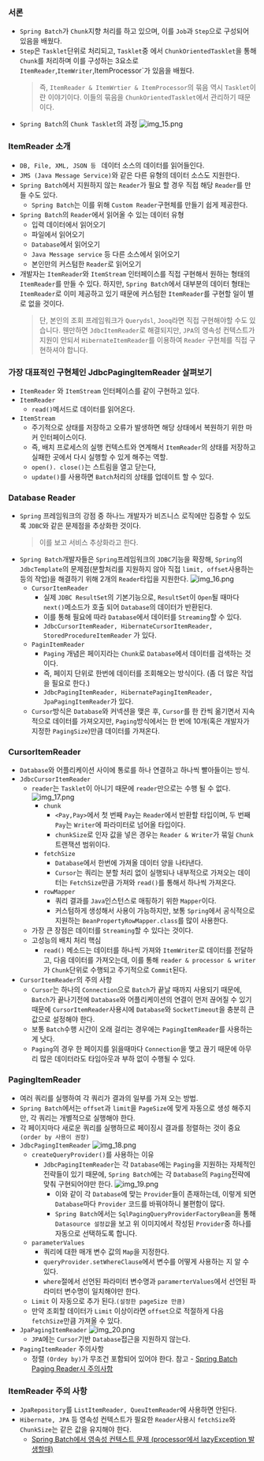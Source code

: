  ### 서론
* `Spring Batch`가 `Chunk`지향 처리를 하고 있으며, 이를 `Job`과 `Step`으로 구성되어 있음을 배웠다.
* `Step`은 `Tasklet`단위로 처리되고, `Tasklet`중 에서 `ChunkOrientedTasklet`을 통해 `Chunk`를 처리하며 이를 구성하는 3요소로
    `ItemReader`,`ItemWriter`,ItemProcessor`가 있음을 배웠다.
    > 즉, `ItemReader & ItemWrtier & ItemProcessor`의 묶음 역시 `Tasklet`이란 이야기이다.
  > 이들의 묶음을 `ChunkOrientedTasklet`에서 관리하기 때문이다.
* `Spring Batch`의 `Chunk Tasklet`의 과정
    ![img_15.png](img_15.png)


### ItemReader 소개
* `DB, File, XML, JSON 등 ` 데이터 소스의 데이터를 읽어들인다.
* `JMS (Java Message Service)`와 같은 다른 유형의 데이터 소스도 지원한다.
* `Spring Batch`에서 지원하지 않는 `Reader`가 필요 할 경우 직접 해당 `Reader`를 만들 수도 있다.
    * `Spring Batch`는 이를 위해 `Custom Reader`구현체를 만들기 쉽게 제공한다.
* `Spring Batch`의 `Reader`에서 읽어올 수 있는 데이터 유형
    * 입력 데이터에서 읽어오기
    * 파일에서 읽어오기
    * `Database`에서 읽어오기
    * `Java Message service` 등 다른 소스에서 읽어오기
    * 본인만의 커스텀한 `Reader`로 읽어오기
* 개발자는 `ItemReader`와 `ItemStream` 인터페이스를 직접 구현해서 원하는 형태의 `ItemReader`를 만들 수 있다.
    하지만, `Spring Batch`에서 대부분의 데이터 형태는 `ItemReader`로 이미 제공하고 있기 때문에 커스텀한 `ItemReader`를 구현할 일이 별로 없을 것이다.
    > 단, 본인의 조회 프레임워크가 `Querydsl`, `Jooq`라면 직접 구현해야할 수도 있습니다.
  웬만하면 `JdbcItemReader`로 해결되지만, `JPA`의 영속성 컨텍스트가 지원이 안되서 `HibernateItemReader`를 이용하여 `Reader` 구현체를 직접 구현하셔야 합니다.

### 가장 대표적인 구현체인 JdbcPagingItemReader 살펴보기
* `ItemReader` 와 `ItemStream` 인터페이스를 같이 구현하고 있다.
* `ItemReader`
    * `read()`메서드로 데이터를 읽어온다.
* `ItemStream`
    * 주기적으로 상태를 저장하고 오류가 발생하면 해당 상태에서 복원하기 위한 마커 인터페이스이다.
    * 즉, 배치 프로세스의 실행 컨텍스트와 연계해서 `ItemReader`의 상태를 저장하고 실패한 곳에서 다시 실행할 수 있게 해주는 역할.
    * `open(). close()`는 스트림을 열고 닫는다,
    * `update()`를 사용하면 `Batch`처리의 상태를 업데이트 할 수 있다.


### Database Reader
* `Spring` 프레임워크의 강점 중 하나느 개발자가 비즈니스 로직에만 집중할 수 있도록 `JDBC`와 같은 문제점을 추상화한 것이다.
    > 이를 보고 서비스 추상화라고 한다.
* `Spring Batch`개발자들은 `Spring`프레임워크의 `JDBC`기능을 확장해, `Spring`의 `JdbcTemplate`의 문제점(분할처리를 지원하지 않아 직접 `limit, offset`사용하는 등의 작업)을
  해결하기 위해 2개의 `Reader`타입을 지원한다.
  ![img_16.png](img_16.png)
  * `CursorItemReader`
      * 실제 `JDBC ResultSet`의 기본기능으로, `ResultSet`이 `Open`될 때마다 `next()`메소드가 호출 되어 `Database`의 데이터가 반환된다.
      * 이를 통해 필요에 따라 `Database`에서 데이터를 `Streaming`할 수 있다.
      * `JdbcCursorItemReader, HibernateCursorItemReader, StoredProcedureItemReader` 가 있다.
  *  `PaginItemReader`
      * `Paging` 개념은 페이지라는 `Chunk`로 `Database`에서 데이터를 검색하는 것이다.
      * 즉, 페이지 단위로 한번에 데이터를 조회해오는 방식이다. (좀 더 많은 작업을 필요로 한다.)
      * `JdbcPagingItemReader, HibernatePagingItemReader, JpaPagingItemReader`가 있다.
  * `Cursor`방식은 `Database`와 커넥션을 맺은 후, `Cursor`를 한 칸씩 옮기면서 지속적으로 데이터를 가져오지만, `Paging`방식에서는 한 번에 10개(혹은 개발자가 지정한 `PagingSize`)만큼
    데이터를 가져온다.
    

### CursorItemReader
* `Database`와 어플리케이션 사이에 통로를 하나 연결하고 하나씩 빨아들이는 방식.
* `JdbcCursorItemReader`
    * `reader`는 `Tasklet`이 아니기 때문에 `reader`만으로는 수행 될 수 없다.
    ![img_17.png](img_17.png)
      * `chunk`
          * `<Pay,Pay>`에서 첫 번째 `Pay`는 `Reader`에서 반환할 타입이며, 두 번째 `Pay`는 `Writer`에 파라미터로 넘어올 타입이다.
          * `chunkSize`로 인자 값을 넣은 경우는 `Reader & Writer`가 묶일 `Chunk` 트랜잭션 범위이다.
      * `fetchSize`
          * `Database`에서 한번에 가져올 데이터 양을 나타낸다.
          * `Cursor`는 쿼리는 분할 처리 없이 실행되나 내부적으로 가져오는 데이터는 `FetchSize`만큼 가져와 `read()`를 통해서 하나씩 가져온다.
      * `rowMapper`
          * 쿼리 결과를 `Java`인스턴스로 매핑하기 위한 `Mapper`이다.
          * 커스텀하게 생성해서 사용이 가능하지만, 보통 `Spring`에서 공식적으로 지원하는 `BeanPropertyRowMapper.class`를 많이 사용한다.
    * 가장 큰 장점은 데이터를 `Streaming`할 수 있다는 것이다.
    * 고성능의 배치 처리 핵심
        * `read()` 메소드는 데이터를 하나씩 가져와 `ItemWriter`로 데이터를 전달하고, 다음 데이터를 가져오는데,
      이를 통해 `reader & processor & writer`가 `Chunk`단위로 수행되고 주기적으로 `Commit`된다.
* `CursorItemReader`의 주의 사항
    * `Cursor`는 하나의 `Connection`으로 `Batch`가 끝날 때까지 사용되기 때문에, `Batch`가 끝나기전에 `Database`와 어플리케이션의 연결이 먼저 끊어질 수
      있기 때문에 `CursorItemReader`사용시에 `Database`와 `SocketTimeout`을 충분히 큰 값으로 설정해야 한다.
    * 보통 `Batch`수행 시간이 오래 걸리는 경우에는 `PagingItemReader`를 사용하는 게 낫다. 
    * `Paging`의 경우 한 페이지를 읽을때마다 `Connection`을 맺고 끊기 때문에 아무리 많은 데이터라도 타임아웃과 부하 없이 수행될 수 있다.
  

### PagingItemReader
* 여러 쿼리를 실행하여 각 쿼리가 결과의 일부를 가져 오는 방법.
* `Spring Batch`에서는 `offset`과 `limit`을 `PageSize`에 맞게 자동으로 생성 해주지만, 각 쿼리는 개별적으로 실행해야 한다.
* 각 페이지마다 새로운 쿼리를 실행하므로 페이징시 결과를 정렬하는 것이 중요`(order by 사용이 권장)`
* `JdbcPagingItemReader`
    ![img_18.png](img_18.png)
    * `createQueryProvider()`를 사용하는 이유
      * `JdbcPagingItemReader`는 각 `Database`에는 `Paging`을 지원하는 자체적인 전략들이 있기 때문에, `Spring Batch`에는 각 `Database`의
        `Paging`전략에 맞춰 구현되어야만 한다.
        ![img_19.png](img_19.png)
        * 이와 같이 각 `Database`에 맞는 `Provider`들이 존재하는데, 이렇게 되면 `Database`마다 `Provider` 코드를 바꿔야하니 불편함이 많다.
        * `Spring Batch`에서는 `SqlPagingQueryProviderFactoryBean`을 통해 `Datasource 설정값`을 보고 위 이미지에서 작성된 `Provider`중 하나를 자동으로 선택하도록 합니다.
    * `parameterValues`
        * 쿼리에 대한 매개 변수 값의 `Map`을 지정한다.
        * `queryProvider.setWhereClause`에서 변수를 어떻게 사용하는 지 알 수 있다.
        * `where`절에서 선언된 파라미터 변수명과 `paramerterValues`에서 선언된 파라미터 변수명이 일치해야만 한다.
    * `Limit` 이 자동으로 추가 된다.`(설정한 pageSize 만큼)`
    * 만약 조회할 데이터가 `Limit` 이상이라면 `offset`으로 적절하게 다음 `fetchSize`만큼 가져올 수 있다.
* `JpaPagingItemReader`
     ![img_20.png](img_20.png)
    * `JPA`에는 `Cursor`기반 `Database`접근을 지원하지 않는다.
* `PagingItemReader` 주의사항
    * 정렬 `(Ordey by)`가 무조건 포함되어 있어야 한다. 참고 - 
    [Spring Batch Paging Reader시 주의사항](https://jojoldu.tistory.com/166)


### ItemReader 주의 사항
* `JpaRepository`를 `ListItemReader, QueuItemReader`에 사용하면 안된다.
* `Hibernate, JPA` 등 영속성 컨텍스트가 필요한 `Reader`사용시 `fetchSize`와 `ChunkSize`는 같은 값을 유지해야 한다.
    * [Spring Batch에서 영속성 컨텍스트 문제 (processor에서 lazyException 발생할때)](https://jojoldu.tistory.com/146)